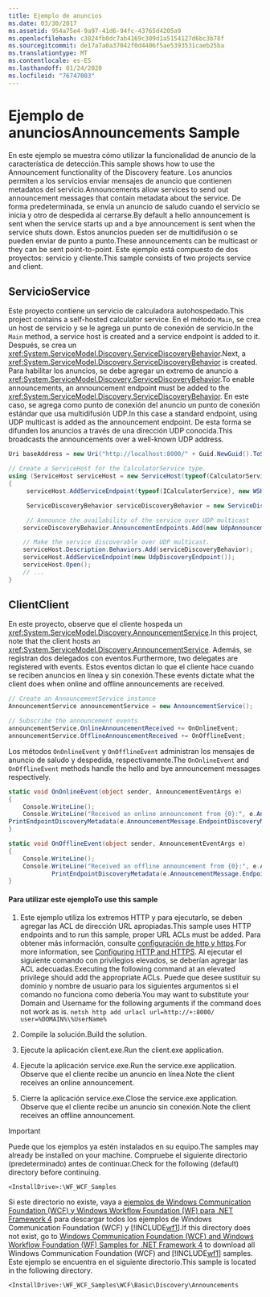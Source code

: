 ```yaml
---
title: Ejemplo de anuncios
ms.date: 03/30/2017
ms.assetid: 954a75e4-9a97-41d6-94fc-43765d4205a9
ms.openlocfilehash: c3824fb0dc7ab4169c309d1a5154127d6bc3b78f
ms.sourcegitcommit: de17a7a0a37042f0d4406f5ae5393531caeb25ba
ms.translationtype: MT
ms.contentlocale: es-ES
ms.lasthandoff: 01/24/2020
ms.locfileid: "76747003"
---
```

# <a name="announcements-sample"></a><span data-ttu-id="7e1df-102">Ejemplo de anuncios</span><span class="sxs-lookup"><span data-stu-id="7e1df-102">Announcements Sample</span></span>

<span data-ttu-id="7e1df-103">En este ejemplo se muestra cómo utilizar la funcionalidad de anuncio de la característica de detección.</span><span class="sxs-lookup"><span data-stu-id="7e1df-103">This sample shows how to use the Announcement functionality of the Discovery feature.</span></span> <span data-ttu-id="7e1df-104">Los anuncios permiten a los servicios enviar mensajes de anuncio que contienen metadatos del servicio.</span><span class="sxs-lookup"><span data-stu-id="7e1df-104">Announcements allow services to send out announcement messages that contain metadata about the service.</span></span> <span data-ttu-id="7e1df-105">De forma predeterminada, se envía un anuncio de saludo cuando el servicio se inicia y otro de despedida al cerrarse.</span><span class="sxs-lookup"><span data-stu-id="7e1df-105">By default a hello announcement is sent when the service starts up and a bye announcement is sent when the service shuts down.</span></span> <span data-ttu-id="7e1df-106">Estos anuncios pueden ser de multidifusión o se pueden enviar de punto a punto.</span><span class="sxs-lookup"><span data-stu-id="7e1df-106">These announcements can be multicast or they can be sent point-to-point.</span></span> <span data-ttu-id="7e1df-107">Este ejemplo está compuesto de dos proyectos: servicio y cliente.</span><span class="sxs-lookup"><span data-stu-id="7e1df-107">This sample consists of two projects service and client.</span></span>

## <a name="service"></a><span data-ttu-id="7e1df-108">Servicio</span><span class="sxs-lookup"><span data-stu-id="7e1df-108">Service</span></span>

<span data-ttu-id="7e1df-109">Este proyecto contiene un servicio de calculadora autohospedado.</span><span class="sxs-lookup"><span data-stu-id="7e1df-109">This project contains a self-hosted calculator service.</span></span> <span data-ttu-id="7e1df-110">En el método `Main`, se crea un host de servicio y se le agrega un punto de conexión de servicio.</span><span class="sxs-lookup"><span data-stu-id="7e1df-110">In the `Main` method, a service host is created and a service endpoint is added to it.</span></span> <span data-ttu-id="7e1df-111">Después, se crea un <xref:System.ServiceModel.Discovery.ServiceDiscoveryBehavior>.</span><span class="sxs-lookup"><span data-stu-id="7e1df-111">Next, a <xref:System.ServiceModel.Discovery.ServiceDiscoveryBehavior> is created.</span></span> <span data-ttu-id="7e1df-112">Para habilitar los anuncios, se debe agregar un extremo de anuncio a <xref:System.ServiceModel.Discovery.ServiceDiscoveryBehavior>.</span><span class="sxs-lookup"><span data-stu-id="7e1df-112">To enable announcements, an announcement endpoint must be added to the <xref:System.ServiceModel.Discovery.ServiceDiscoveryBehavior>.</span></span> <span data-ttu-id="7e1df-113">En este caso, se agrega como punto de conexión del anuncio un punto de conexión estándar que usa multidifusión UDP.</span><span class="sxs-lookup"><span data-stu-id="7e1df-113">In this case a standard endpoint, using UDP multicast is added as the announcement endpoint.</span></span> <span data-ttu-id="7e1df-114">De esta forma se difunden los anuncios a través de una dirección UDP conocida.</span><span class="sxs-lookup"><span data-stu-id="7e1df-114">This broadcasts the announcements over a well-known UDP address.</span></span>

```csharp
Uri baseAddress = new Uri("http://localhost:8000/" + Guid.NewGuid().ToString());

// Create a ServiceHost for the CalculatorService type.
using (ServiceHost serviceHost = new ServiceHost(typeof(CalculatorService), baseAddress))
{
     serviceHost.AddServiceEndpoint(typeof(ICalculatorService), new WSHttpBinding(), String.Empty);

     ServiceDiscoveryBehavior serviceDiscoveryBehavior = new ServiceDiscoveryBehavior();

     // Announce the availability of the service over UDP multicast
    serviceDiscoveryBehavior.AnnouncementEndpoints.Add(new UdpAnnouncementEndpoint());

    // Make the service discoverable over UDP multicast.
    serviceHost.Description.Behaviors.Add(serviceDiscoveryBehavior);
    serviceHost.AddServiceEndpoint(new UdpDiscoveryEndpoint());
    serviceHost.Open();
    // ...
}
```

## <a name="client"></a><span data-ttu-id="7e1df-115">Client</span><span class="sxs-lookup"><span data-stu-id="7e1df-115">Client</span></span>

<span data-ttu-id="7e1df-116">En este proyecto, observe que el cliente hospeda un <xref:System.ServiceModel.Discovery.AnnouncementService>.</span><span class="sxs-lookup"><span data-stu-id="7e1df-116">In this project, note that the client hosts an <xref:System.ServiceModel.Discovery.AnnouncementService>.</span></span> <span data-ttu-id="7e1df-117">Además, se registran dos delegados con eventos.</span><span class="sxs-lookup"><span data-stu-id="7e1df-117">Furthermore, two delegates are registered with events.</span></span> <span data-ttu-id="7e1df-118">Estos eventos dictan lo que el cliente hace cuando se reciben anuncios en línea y sin conexión.</span><span class="sxs-lookup"><span data-stu-id="7e1df-118">These events dictate what the client does when online and offline announcements are received.</span></span>

```csharp
// Create an AnnouncementService instance
AnnouncementService announcementService = new AnnouncementService();

// Subscribe the announcement events
announcementService.OnlineAnnouncementReceived += OnOnlineEvent;
announcementService.OfflineAnnouncementReceived += OnOfflineEvent;
```

<span data-ttu-id="7e1df-119">Los métodos `OnOnlineEvent` y `OnOfflineEvent` administran los mensajes de anuncio de saludo y despedida, respectivamente.</span><span class="sxs-lookup"><span data-stu-id="7e1df-119">The `OnOnlineEvent` and `OnOfflineEvent` methods handle the hello and bye announcement messages respectively.</span></span>

```csharp
static void OnOnlineEvent(object sender, AnnouncementEventArgs e)
{
    Console.WriteLine();
    Console.WriteLine("Received an online announcement from {0}:", e.AnnouncementMessage.EndpointDiscoveryMetadata.Address);
PrintEndpointDiscoveryMetadata(e.AnnouncementMessage.EndpointDiscoveryMetadata);
}

static void OnOfflineEvent(object sender, AnnouncementEventArgs e)
{
    Console.WriteLine();
    Console.WriteLine("Received an offline announcement from {0}:", e.AnnouncementMessage.EndpointDiscoveryMetadata.Address);
            PrintEndpointDiscoveryMetadata(e.AnnouncementMessage.EndpointDiscoveryMetadata);
}
```

#### <a name="to-use-this-sample"></a><span data-ttu-id="7e1df-120">Para utilizar este ejemplo</span><span class="sxs-lookup"><span data-stu-id="7e1df-120">To use this sample</span></span>

1. <span data-ttu-id="7e1df-121">Este ejemplo utiliza los extremos HTTP y para ejecutarlo, se deben agregar las ACL de dirección URL apropiadas.</span><span class="sxs-lookup"><span data-stu-id="7e1df-121">This sample uses HTTP endpoints and to run this sample, proper URL ACLs must be added.</span></span> <span data-ttu-id="7e1df-122">Para obtener más información, consulte [configuración de http y https](../feature-details/configuring-http-and-https.md).</span><span class="sxs-lookup"><span data-stu-id="7e1df-122">For more information, see [Configuring HTTP and HTTPS](../feature-details/configuring-http-and-https.md).</span></span> <span data-ttu-id="7e1df-123">Al ejecutar el siguiente comando con privilegios elevados, se deberían agregar las ACL adecuadas.</span><span class="sxs-lookup"><span data-stu-id="7e1df-123">Executing the following command at an elevated privilege should add the appropriate ACLs.</span></span> <span data-ttu-id="7e1df-124">Puede que desee sustituir su dominio y nombre de usuario para los siguientes argumentos si el comando no funciona como debería.</span><span class="sxs-lookup"><span data-stu-id="7e1df-124">You may want to substitute your Domain and Username for the following arguments if the command does not work as is.</span></span> `netsh http add urlacl url=http://+:8000/ user=%DOMAIN%\%UserName%`

2. <span data-ttu-id="7e1df-125">Compile la solución.</span><span class="sxs-lookup"><span data-stu-id="7e1df-125">Build the solution.</span></span>

3. <span data-ttu-id="7e1df-126">Ejecute la aplicación client.exe.</span><span class="sxs-lookup"><span data-stu-id="7e1df-126">Run the client.exe application.</span></span>

4. <span data-ttu-id="7e1df-127">Ejecute la aplicación service.exe.</span><span class="sxs-lookup"><span data-stu-id="7e1df-127">Run the service.exe application.</span></span> <span data-ttu-id="7e1df-128">Observe que el cliente recibe un anuncio en línea.</span><span class="sxs-lookup"><span data-stu-id="7e1df-128">Note the client receives an online announcement.</span></span>

5. <span data-ttu-id="7e1df-129">Cierre la aplicación service.exe.</span><span class="sxs-lookup"><span data-stu-id="7e1df-129">Close the service.exe application.</span></span> <span data-ttu-id="7e1df-130">Observe que el cliente recibe un anuncio sin conexión.</span><span class="sxs-lookup"><span data-stu-id="7e1df-130">Note the client receives an offline announcement.</span></span>

> [!IMPORTANT]
> <span data-ttu-id="7e1df-131">Puede que los ejemplos ya estén instalados en su equipo.</span><span class="sxs-lookup"><span data-stu-id="7e1df-131">The samples may already be installed on your machine.</span></span> <span data-ttu-id="7e1df-132">Compruebe el siguiente directorio (predeterminado) antes de continuar.</span><span class="sxs-lookup"><span data-stu-id="7e1df-132">Check for the following (default) directory before continuing.</span></span>
>
> `<InstallDrive>:\WF_WCF_Samples`
>
> <span data-ttu-id="7e1df-133">Si este directorio no existe, vaya a [ejemplos de Windows Communication Foundation (WCF) y Windows Workflow Foundation (WF) para .NET Framework 4](https://www.microsoft.com/download/details.aspx?id=21459) para descargar todos los ejemplos de Windows Communication Foundation (WCF) y [!INCLUDE[wf1](../../../../includes/wf1-md.md)].</span><span class="sxs-lookup"><span data-stu-id="7e1df-133">If this directory does not exist, go to [Windows Communication Foundation (WCF) and Windows Workflow Foundation (WF) Samples for .NET Framework 4](https://www.microsoft.com/download/details.aspx?id=21459) to download all Windows Communication Foundation (WCF) and [!INCLUDE[wf1](../../../../includes/wf1-md.md)] samples.</span></span> <span data-ttu-id="7e1df-134">Este ejemplo se encuentra en el siguiente directorio.</span><span class="sxs-lookup"><span data-stu-id="7e1df-134">This sample is located in the following directory.</span></span>
>
> `<InstallDrive>:\WF_WCF_Samples\WCF\Basic\Discovery\Announcements`
